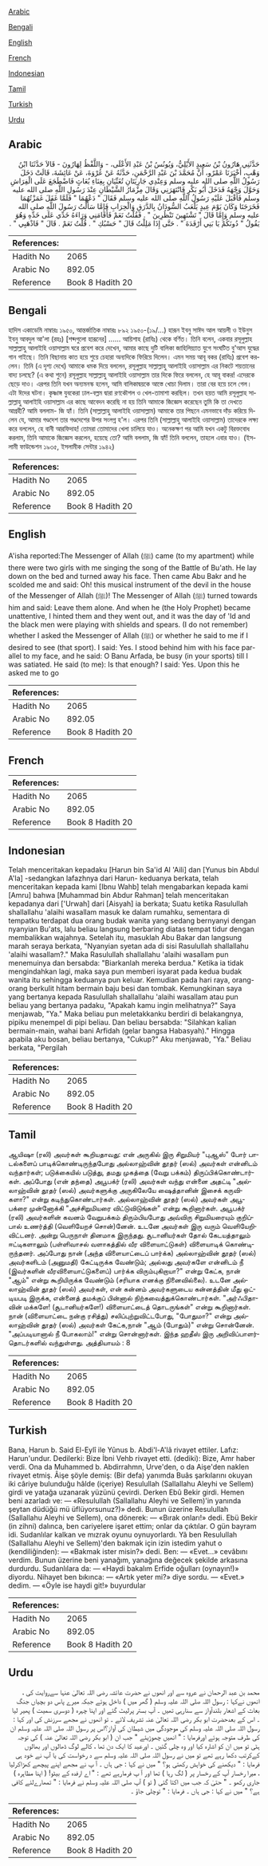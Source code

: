 [Arabic](#arabic)

[Bengali](#bengali)

[English](#english)

[French](#french)

[Indonesian](#indonesian)

[Tamil](#tamil)

[Turkish](#turkish)

[Urdu](#urdu)

## Arabic


<div dir="rtl" lang="ar" style={{fontSize:'larger',backgroundColor:'#f8f9fa',padding:20}}>
حَدَّثَنِي هَارُونُ بْنُ سَعِيدٍ الأَيْلِيُّ، وَيُونُسُ بْنُ عَبْدِ الأَعْلَى، - وَاللَّفْظُ لِهَارُونَ - قَالاَ حَدَّثَنَا ابْنُ وَهْبٍ، أَخْبَرَنَا عَمْرٌو، أَنَّ مُحَمَّدَ بْنَ عَبْدِ الرَّحْمَنِ، حَدَّثَهُ عَنْ عُرْوَةَ، عَنْ عَائِشَةَ، قَالَتْ دَخَلَ رَسُولُ اللَّهِ صلى الله عليه وسلم وَعِنْدِي جَارِيَتَانِ تُغَنِّيَانِ بِغِنَاءِ بُعَاثٍ فَاضْطَجَعَ عَلَى الْفِرَاشِ وَحَوَّلَ وَجْهَهُ فَدَخَلَ أَبُو بَكْرٍ فَانْتَهَرَنِي وَقَالَ مِزْمَارُ الشَّيْطَانِ عِنْدَ رَسُولِ اللَّهِ صلى الله عليه وسلم فَأَقْبَلَ عَلَيْهِ رَسُولُ اللَّهِ صلى الله عليه وسلم فَقَالَ ‏"‏ دَعْهُمَا ‏"‏ فَلَمَّا غَفَلَ غَمَزْتُهُمَا فَخَرَجَتَا وَكَانَ يَوْمَ عِيدٍ يَلْعَبُ السُّودَانُ بِالدَّرَقِ وَالْحِرَابِ فَإِمَّا سَأَلْتُ رَسُولَ اللَّهِ صلى الله عليه وسلم وَإِمَّا قَالَ ‏"‏ تَشْتَهِينَ تَنْظُرِينَ ‏"‏ ‏.‏ فَقُلْتُ نَعَمْ فَأَقَامَنِي وَرَاءَهُ خَدِّي عَلَى خَدِّهِ وَهُوَ يَقُولُ ‏"‏ دُونَكُمْ يَا بَنِي أَرْفَدَةَ ‏"‏ ‏.‏ حَتَّى إِذَا مَلِلْتُ قَالَ ‏"‏ حَسْبُكِ ‏"‏ ‏.‏ قُلْتُ نَعَمْ ‏.‏ قَالَ ‏"‏ فَاذْهَبِي ‏"‏ ‏.‏
</div>
<div style={{backgroundColor:'#f8f9fa',padding:20, marginBottom: 10}}><table> <thead> <tr> <th>References:</th> <th></th> </tr> </thead> <tbody><tr><td>Hadith No</td><td>2065</td></tr><tr><td>Arabic No</td><td>892.05</td></tr><tr><td>Reference</td><td>Book 8 Hadith 20</td></tr></tbody></table></div>

## Bengali


<div dir="ltr" lang="bn" style={{fontSize:'larger',backgroundColor:'#f8f9fa',padding:20}}>
হাদিস একাডেমি নাম্বারঃ ১৯৫০, আন্তর্জাতিক নাম্বারঃ ৮৯২ ১৯৫০-(১৯/...) হারূন ইবনু সাঈদ আল আয়লী ও ইউনুস ইবনু আবদুল আ'লা (রহঃ) [শব্দগুলো হারূনের] ...... আয়িশাহ (রাযিঃ) থেকে বর্ণিত। তিনি বলেন, একবার রসূলুল্লাহ সাল্লাল্লাহু আলাইহি ওয়াসাল্লাম ঘরে প্রবেশ করে দেখেন, আমার কাছে দুটি বালিকা জাহিলিয়্যাত যুগে সংঘটিত বু'আস যুদ্ধের গান গাইছে। তিনি বিছানায় কাত হয়ে শুয়ে চেহারা অন্যদিকে ফিরিয়ে দিলেন। এমন সময় আবূ বকর (রাযিঃ) প্রবেশ করলেন। তিনি (এ দৃশ্য দেখে) আমাকে ধমক দিয়ে বললেন, রসূলুল্লাহ সাল্লাল্লাহু আলাইহি ওয়াসাল্লাম এর নিকটে শয়তানের বাদ্য চলছে? (এ কথা শুনে) রসূলুল্লাহ সাল্লাল্লাহু আলাইহি ওয়াসাল্লাম তার দিকে ফিরে বললেন, হে আবূ বাকর! এদেরকে ছেড়ে দাও। এরপর তিনি যখন অন্যমনস্ক হলেন, আমি বালিকাদ্বয়কে আস্তে খোচা দিলাম। তারা বের হয়ে চলে গেল। এটা ঈদের ঘটনা। কৃষ্ণাঙ্গ যুবকেরা ঢাল-বল্লম দ্বারা রণকৌশল ও খেল-তামাশা করছিল। তখন হয়ত আমি রসূলুল্লাহ সাল্লাল্লাহু আলাইহি ওয়াসাল্লাম এর কাছে আবেদন করেছি না হয় তিনি আমাকে জিজ্ঞেস করেছেন তুমি কি তা দেখতে আগ্রহী? আমি বললাম- জি হ্যাঁ। তিনি (সাল্লাল্লাহু আলাইহি ওয়াসাল্লাম) আমাকে তার পিছনে এমনভাবে দাঁড় করিয়ে দিলেন যে, আমার গণ্ডদেশ তার গণ্ডদেশের উপর সংলগ্ন হ'ল। এরপর তিনি (সাল্লাল্লাহু আলাইহি ওয়াসাল্লাম) তাদেরকে লক্ষ্য করে বললেন, হে বানী আরফিদাহ! তোমরা তোমাদের খেলা চালিয়ে যাও। অনেকক্ষণ পর আমি যখন একটু বিরক্তবোধ করলাম, তিনি আমাকে জিজ্ঞেস করলেন, হয়েছে তো? আমি বললাম, জি হ্যাঁ! তিনি বললেন, তাহলে এবার যাও। (ইসলামী ফাউন্ডেশন ১৯৩৫, ইসলামীক সেন্টার ১৯৪২)
</div>
<div style={{backgroundColor:'#f8f9fa',padding:20, marginBottom: 10}}><table> <thead> <tr> <th>References:</th> <th></th> </tr> </thead> <tbody><tr><td>Hadith No</td><td>2065</td></tr><tr><td>Arabic No</td><td>892.05</td></tr><tr><td>Reference</td><td>Book 8 Hadith 20</td></tr></tbody></table></div>

## English


<div dir="ltr" lang="en" style={{fontSize:'larger',backgroundColor:'#f8f9fa',padding:20}}>
A'isha reported:The Messenger of Allah (ﷺ) came (to my apartment) while there were two girls with me singing the song of the Battle of Bu'ath. He lay down on the bed and turned away his face. Then came Abu Bakr and he scolded me and said: Oh! this musical instrument of the devil in the house of the Messenger of Allah (ﷺ)! The Messenger of Allah (ﷺ) turned towards him and said: Leave them alone. And when he (the Holy Prophet) became unattentive, I hinted them and they went out, and it was the day of 'Id and the black men were playing with shields and spears. (I do not remember) whether I asked the Messenger of Allah (ﷺ) or whether he said to me if I desired to see (that sport). I said: Yes. I stood behind him with his face parallel to my face, and he said: O Banu Arfada, be busy (in your sports) till I was satiated. He said (to me): Is that enough? I said: Yes. Upon this he asked me to go
</div>
<div style={{backgroundColor:'#f8f9fa',padding:20, marginBottom: 10}}><table> <thead> <tr> <th>References:</th> <th></th> </tr> </thead> <tbody><tr><td>Hadith No</td><td>2065</td></tr><tr><td>Arabic No</td><td>892.05</td></tr><tr><td>Reference</td><td>Book 8 Hadith 20</td></tr></tbody></table></div>

## French


<div dir="ltr" lang="fr" style={{fontSize:'larger',backgroundColor:'#f8f9fa',padding:20}}>

</div>
<div style={{backgroundColor:'#f8f9fa',padding:20, marginBottom: 10}}><table> <thead> <tr> <th>References:</th> <th></th> </tr> </thead> <tbody><tr><td>Hadith No</td><td>2065</td></tr><tr><td>Arabic No</td><td>892.05</td></tr><tr><td>Reference</td><td>Book 8 Hadith 20</td></tr></tbody></table></div>

## Indonesian


<div dir="ltr" lang="id" style={{fontSize:'larger',backgroundColor:'#f8f9fa',padding:20}}>
Telah menceritakan kepadaku [Harun bin Sa'id Al 'Aili] dan [Yunus bin Abdul A'la] -sedangkan lafazhnya dari Harun- keduanya berkata, telah menceritakan kepada kami [Ibnu Wahb] telah mengabarkan kepada kami [Amru] bahwa [Muhammad bin Abdur Rahman] telah menceritakan kepadanya dari ['Urwah] dari [Aisyah] ia berkata; Suatu ketika Rasulullah shallallahu 'alaihi wasallam masuk ke dalam rumahku, sementara di tempatku terdapat dua orang budak wanita yang sedang bernyanyi dengan nyanyian Bu'ats, lalu beliau langsung berbaring diatas tempat tidur dengan membalikkan wajahnya. Setelah itu, masuklah Abu Bakar dan langsung marah seraya berkata, "Nyanyian syetan ada di sisi Rasulullah shallallahu 'alaihi wasallam?." Maka Rasulullah shallallahu 'alaihi wasallam pun menemuinya dan bersabda: "Biarkanlah mereka berdua." Ketika ia tidak mengindahkan lagi, maka saya pun memberi isyarat pada kedua budak wanita itu sehingga keduanya pun keluar. Kemudian pada hari raya, orang-orang berkulit hitam bermain baju besi dan tombak. Kemungkinan saya yang bertanya kepada Rasulullah shallallahu 'alaihi wasallam atau pun beliau yang bertanya padaku, "Apakah kamu ingin melihatnya?" Saya menjawab, "Ya." Maka beliau pun meletakkanku berdiri di belakangnya, pipiku menempel di pipi beliau. Dan beliau bersabda: "Silahkan kalian bermain-main, wahai bani Arfidah (gelar bangsa Habasyah)." Hingga apabila aku bosan, beliau bertanya, "Cukup?" Aku menjawab, "Ya." Beliau berkata, "Pergilah
</div>
<div style={{backgroundColor:'#f8f9fa',padding:20, marginBottom: 10}}><table> <thead> <tr> <th>References:</th> <th></th> </tr> </thead> <tbody><tr><td>Hadith No</td><td>2065</td></tr><tr><td>Arabic No</td><td>892.05</td></tr><tr><td>Reference</td><td>Book 8 Hadith 20</td></tr></tbody></table></div>

## Tamil


<div dir="ltr" lang="ta" style={{fontSize:'larger',backgroundColor:'#f8f9fa',padding:20}}>
ஆயிஷா (ரலி) அவர்கள் கூறியதாவது: என் அருகில் இரு சிறுமியர் "புஆஸ்” போர் பாடல்களைப் பாடிக்கொண்டிருந்தபோது அல்லாஹ்வின் தூதர் (ஸல்) அவர்கள் என்னிடம் வந்தார்கள்; படுக்கையில் படுத்து, தமது முகத்தை (வேறு பக்கம்) திருப்பிக்கொண்டார்கள். அப்போது (என் தந்தை) அபூபக்ர் (ரலி) அவர்கள் வந்து என்னை அதட்டி "அல்லாஹ்வின் தூதர் (ஸல்) அவர்களுக்கு அருகிலேயே ஷைத்தானின் இசைக் கருவிகளா?" என்று கடிந்துகொண்டார்கள். அல்லாஹ்வின் தூதர் (ஸல்) அவர்கள் அபூபக்ரை முன்னோக்கி "அச்சிறுமியரை விட்டுவிடுங்கள்" என்று கூறினார்கள். அபூபக்ர் (ரலி) அவர்களின் கவனம் வேறுபக்கம் திரும்பியபோது அவ்விரு சிறுமியரையும் குறிப்பால் உணர்த்தி (வெளியேறச் சொன்)னேன். உடனே அவர்கள் இரு வரும் வெளியேறிவிட்டனர். அன்று பெருநாள் தினமாக இருந்தது. சூடானியர்கள் தோல் கேடயத்தாலும் ஈட்டிகளாலும் (பள்ளிவாசல் வளாகத்தில் வீர விளையாட்டுகள்) விளையாடிக் கொண்டிருந்தனர். அப்போது நான் (அந்த விளையாட்டைப் பார்க்க) அல்லாஹ்வின் தூதர் (ஸல்) அவர்களிடம் (அனுமதி) கேட்டிருக்க வேண்டும்; அல்லது அவர்களே என்னிடம் நீ (இவர்களின் வீரவிளையாட்டுகளைப்) பார்க்க விரும்புகிறாயா?" என்று கேட்க, நான் "ஆம்" என்று கூறியிருக்க வேண்டும் (சரியாக எனக்கு நினைவில்லை). உடனே அல்லாஹ்வின் தூதர் (ஸல்) அவர்கள், என் கன்னம் அவர்களுடைய கன்னத்தின் மீது ஒட்டியபடி இருக்க, என்னைத் தமக்குப் பின்னால் நிற்கவைத்துக்கொண்டார்கள். "அர்ஃபிதாவின் மக்களே! (சூடானியர்களே!) விளையாட்டைத் தொடருங்கள்" என்று கூறினார்கள். நான் (விளையாட்டை நன்கு ரசித்து) சலிப்புற்றுவிட்டபோது, "போதுமா?" என்று அல்லாஹ்வின் தூதர் (ஸல்) அவர்கள் கேட்க,நான் "ஆம் (போதும்)" என்று சொன்னேன். "அப்படியானால் நீ போகலாம்!" என்று சொன்னார்கள். இந்த ஹதீஸ் இரு அறிவிப்பாளர்தொடர்களில் வந்துள்ளது. அத்தியாயம் : 8
</div>
<div style={{backgroundColor:'#f8f9fa',padding:20, marginBottom: 10}}><table> <thead> <tr> <th>References:</th> <th></th> </tr> </thead> <tbody><tr><td>Hadith No</td><td>2065</td></tr><tr><td>Arabic No</td><td>892.05</td></tr><tr><td>Reference</td><td>Book 8 Hadith 20</td></tr></tbody></table></div>

## Turkish


<div dir="ltr" lang="tr" style={{fontSize:'larger',backgroundColor:'#f8f9fa',padding:20}}>
Bana, Harun b. Said El-Eylî ile Yûnus b. Abdi'l-A'lâ rivayet ettiler. Lafız: Harun'undur. Dedilerki: Bize İbni Vehb rivayet etti. (dediki): Bize, Amr haber verdi. Ona da Muhammed b. Abdirrahmn, Urve'den, o da Aişe'den naklen rivayet etmiş. Âişe şöyle demiş: (Bir defa) yanımda Buâs şarkılarını okuyan iki câriye bulunduğu hâlde (içeriye) Resulullah (Sallallahu Aleyhi ve Sellem) girdi ve yatağa uzanarak yüzünü çevirdi. Derken Ebû Bekir girdi. Hemen beni azarladı ve: — «Resulullah (Sallallahu Aleyhi ve Sellem)'in yanında şeytan düdüğü mü üflüyorsunuz?)» dedi. Bunun üzerine Resulullah (Sallallahu Aleyhi ve Sellem), ona dönerek: — «Bırak onları!» dedi. Ebü Bekir (in zihni) dalınca, ben cariyelere işaret ettim; onlar da çıktılar. O gün bayram idi. Sudanlılar kalkan ve mızrak oyunu oynuyorlardı. Yâ ben Resulullah (Sallallahu Aleyhi ve Sellem)'den bakmak için izin istedim yahut o (kendiliğinden): — «Bakmak ister misin?» dedi. Ben: — «Evet...» cevâbını verdim. Bunun üzerine beni yanağım, yanağına değecek şekilde arkasına durdurdu. Sudanlılara da: — «Haydi bakalım Erfide oğulları (oynayın!)» diyordu. Nihayet ben bıkınca: — «Artık yeter mi?» diye sordu. — «Evet.» dedim. — «Öyle ise haydi git!» buyurdular
</div>
<div style={{backgroundColor:'#f8f9fa',padding:20, marginBottom: 10}}><table> <thead> <tr> <th>References:</th> <th></th> </tr> </thead> <tbody><tr><td>Hadith No</td><td>2065</td></tr><tr><td>Arabic No</td><td>892.05</td></tr><tr><td>Reference</td><td>Book 8 Hadith 20</td></tr></tbody></table></div>

## Urdu


<div dir="rtl" lang="ur" style={{fontSize:'larger',backgroundColor:'#f8f9fa',padding:20}}>
محمد بن عبد الرحمان نے عروہ سے اور انھوں نے حضرت عائشہ رضی اللہ تعالیٰ عنہا سےروایت کی ، انھوں نےکہا : رسول اللہ صلی اللہ علیہ وسلم ( گھر میں ) داخل ہوئے جبکہ میرے پاس دو بچیاں جنگ بعاث کے اشعار بلندآواز سے سنارہی تھیں ۔ آپ بستر پرلیٹ گئے اور اپنا چہرہ ( دوسری سمیت ) پھیر لیا ۔ اس کے بعدحضرت ابو بکر رضی اللہ تعالیٰ عنہ تشریف لائے ۔ تو انھوں نے مجھے سرزنش کی اور کہا : رسول اللہ صلی اللہ علیہ وسلم کی موجودگی میں شیطان کی آواز؟اس پر رسول اللہ صلی اللہ علیہ وسلم ان کی طرف متوجہ ہوئے اورفرمایا : " انھیں چھوڑیئے " جب ان ( ابو بکر رضی اللہ تعالیٰ عنہ ) کی توجہ ہٹی تو میں ان کو اشارہ کیا اور وہ چلی گئیں ۔ اورعید کا ایک دن تھا ، کالے لوگ ڈھالوں اور بھالوں کےکرتب دکھا رہے تھے تو میں نے رسول اللہ صلی اللہ علیہ وسلم سے د رخواست کی یا آپ نے خود ہی فرمایا : " دیکھنے کی خواہش رکھتی ہو؟ " میں نے کہا : جی ہاں ۔ آ پ نے مجھے اپنے پیچھے کھڑاکرلیا ، میرا رخسار آپ کے رخسار پر ( لگ رہا ) تھا اور آ پ فرمارہے تھے : " اے ارفدہ کے بیٹو! ( اپنا مظاہرہ ) جاری رکھو ۔ " حتیٰ کہ جب میں اکتا گئی ( تو ) آپ صلی اللہ علیہ وسلم نے فرمایا : " تمھارےلئے کافی ہے؟ " میں نے کہا : جی ہاں ۔ فرمایا : " توچلی جاؤ ۔
</div>
<div style={{backgroundColor:'#f8f9fa',padding:20, marginBottom: 10}}><table> <thead> <tr> <th>References:</th> <th></th> </tr> </thead> <tbody><tr><td>Hadith No</td><td>2065</td></tr><tr><td>Arabic No</td><td>892.05</td></tr><tr><td>Reference</td><td>Book 8 Hadith 20</td></tr></tbody></table></div>